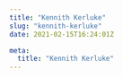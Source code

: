 ```yaml
---
title: "Kennith Kerluke"
slug: "kennith-kerluke"
date: 2021-02-15T16:24:01Z

meta:
  title: "Kennith Kerluke"
---
```


